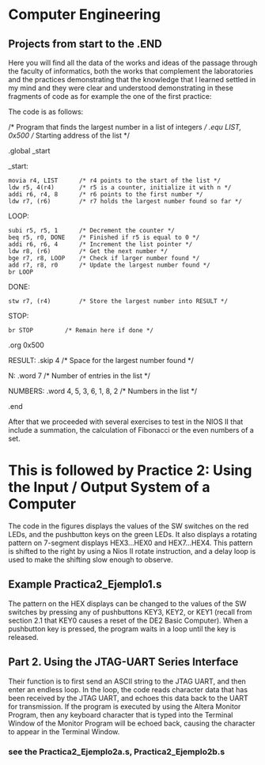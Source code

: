 # Computer Engineering
## Projects from start to the .END

Here you will find all the data of the works and ideas of the passage through the faculty of informatics, both the works that complement the laboratories and the practices demonstrating that the knowledge that I learned settled in my mind and they were clear and understood demonstrating in these fragments of code as for example the one of the first practice:

The code is as follows:

/* Program that finds the largest number in a list of integers */
.equ LIST, 0x500		/* Starting address of the list */


.global _start


_start:

	movia r4, LIST		/* r4 points to the start of the list */
	ldw r5, 4(r4)		/* r5 is a counter, initialize it with n */
	addi r6, r4, 8		/* r6 points to the first number */
	ldw r7, (r6)		/* r7 holds the largest number found so far */

LOOP:

	subi r5, r5, 1		/* Decrement the counter */
	beq r5, r0, DONE	/* Finished if r5 is equal to 0 */
	addi r6, r6, 4		/* Increment the list pointer */
	ldw r8, (r6)		/* Get the next number */
	bge r7, r8, LOOP	/* Check if larger number found */
	add r7, r8, r0		/* Update the largest number found */
	br LOOP
	
DONE:
	
	stw r7, (r4)		/* Store the largest number into RESULT */
	
STOP:
	
	br STOP			/* Remain here if done */


.org 0x500

RESULT:  .skip 4		        /* Space for the largest number found */

N:   .word 7				/* Number of entries in the list */

NUMBERS:  .word 4, 5, 3, 6, 1, 8, 2	/* Numbers in the list */

.end


After that we proceeded with several exercises to test in the NIOS II that include a summation, the calculation of Fibonacci or the even numbers of a set.


# This is followed by Practice 2: Using the Input / Output System of a Computer

The code in the figures displays the values of the SW switches on the red LEDs, and the
pushbutton keys on the green LEDs. It also displays a rotating pattern on 7-segment
displays HEX3...HEX0 and HEX7...HEX4. This pattern is shifted to the right by using a
Nios II rotate instruction, and a delay loop is used to make the shifting slow enough to
observe. 

## Example Practica2_Ejemplo1.s

The pattern on the HEX displays can be changed to the values of the SW
switches by pressing any of pushbuttons KEY3, KEY2, or KEY1 (recall from section
2.1 that KEY0 causes a reset of the DE2 Basic Computer). When a pushbutton key is
pressed, the program waits in a loop until the key is released.


## Part 2. Using the JTAG-UART Series Interface

Their function is to first send an ASCII string to the JTAG UART, and then enter an
endless loop. In the loop, the code reads character data that has been received by the
JTAG UART, and echoes this data back to the UART for transmission. If the program
is executed by using the Altera Monitor Program, then any keyboard character that is
typed into the Terminal Window of the Monitor Program will be echoed back, causing
the character to appear in the Terminal Window.

### see the Practica2_Ejemplo2a.s, Practica2_Ejemplo2b.s
